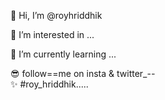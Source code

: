  👋 Hi, I’m @royhriddhik 
 
 👀 I’m interested in ...
 
 🌱 I’m currently learning ...

 😎 follow==me on insta & twitter_-_-_  
 ✨ #roy_hriddhik.....
     

<!---
royhriddhik/royhriddhik is a ✨ special ✨ repository because its `README.md` (this file) appears on your GitHub profile.
You can click the Preview link to take a look at your changes.
--->
